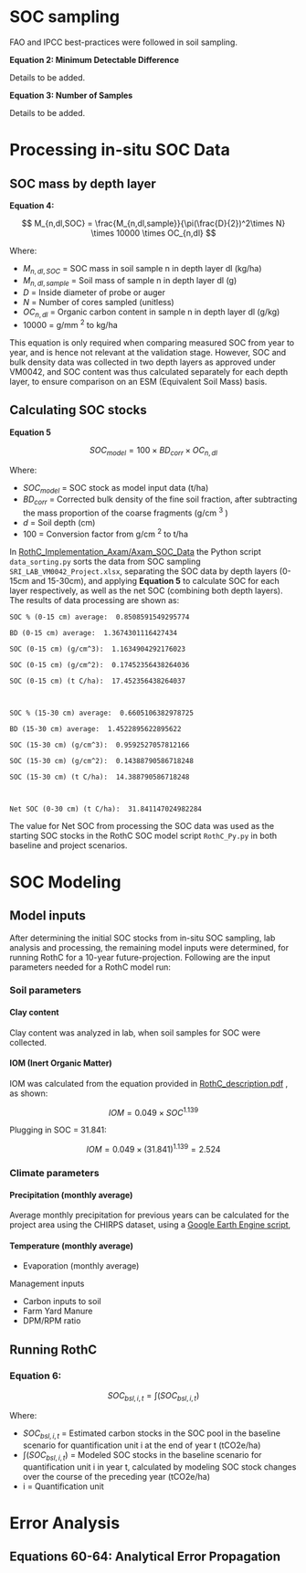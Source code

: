 
# SOC sampling

FAO and IPCC best-practices were followed in soil sampling.

**Equation 2: Minimum Detectable Difference**

Details to be added.

**Equation 3: Number of Samples**

Details to be added.

# Processing in-situ SOC Data

## SOC mass by depth layer

**Equation 4:**

$$ M_{n,dl,SOC} = \frac{M_{n,dl,sample}}{\pi(\frac{D}{2})^2\times N} \times 10000  \times OC_{n,dl} $$

Where:
- $M_{n,dl,SOC}$ = SOC mass in soil sample n in depth layer dl (kg/ha)
- $M_{n,dl,sample}$ = Soil mass of sample n in depth layer dl (g)
- $D$  = Inside diameter of probe or auger
- $N$ = Number of cores sampled (unitless)
- $OC_{n,dl}$ = Organic carbon content in sample n in depth layer dl (g/kg)
- 10000 = g/mm $^2$ to kg/ha

This equation is only required when comparing measured SOC from year to year, and is hence not relevant at the validation stage. However, SOC and bulk density data was collected in two depth layers as approved under VM0042, and SOC content was thus calculated separately for each depth layer, to ensure comparison on an ESM (Equivalent Soil Mass) basis.
## Calculating SOC stocks

**Equation 5**

$$ SOC_{model} = 100 \times BD_{corr} \times OC_{n,dl} $$

Where:
- $SOC_{model}$ = SOC stock as model input data (t/ha)
- $BD_{corr}$ = Corrected bulk density of the fine soil fraction, after subtracting the mass proportion of the coarse fragments (g/cm $^3$ ) 
- $d$ = Soil depth (cm)
- 100 = Conversion factor from g/cm $^2$ to t/ha

In [RothC_Implementation_Axam/Axam_SOC_Data](https://github.com/mihirobendre/RothC_Implementation_Axam/tree/main/Axam_SOC_Data) the Python script `data_sorting.py` sorts the data from SOC sampling `SRI_LAB_VM0042_Project.xlsx`, separating the SOC data by depth layers (0-15cm and 15-30cm), and applying **Equation 5** to calculate SOC for each layer respectively, as well as the net SOC (combining both depth layers). The results of data processing are shown as:

```
SOC % (0-15 cm) average:  0.8508591549295774

BD (0-15 cm) average:  1.3674301116427434

SOC (0-15 cm) (g/cm^3):  1.1634904292176023

SOC (0-15 cm) (g/cm^2):  0.17452356438264036

SOC (0-15 cm) (t C/ha):  17.452356438264037

  

SOC % (15-30 cm) average:  0.6605106382978725

BD (15-30 cm) average:  1.4522895622895622

SOC (15-30 cm) (g/cm^3):  0.9592527057812166

SOC (15-30 cm) (g/cm^2):  0.14388790586718248

SOC (15-30 cm) (t C/ha):  14.388790586718248

  

Net SOC (0-30 cm) (t C/ha):  31.841147024982284
```

The value for Net SOC from processing the SOC data was used as the starting SOC stocks in the RothC SOC model script `RothC_Py.py` in both baseline and project scenarios.
# SOC Modeling

## Model inputs

After determining the initial SOC stocks from in-situ SOC sampling, lab analysis and processing, the remaining model inputs were determined, for running RothC for a 10-year future-projection. Following are the input parameters needed for a RothC model run:

### Soil parameters
#### Clay content
Clay content was analyzed in lab, when soil samples for SOC were collected.

#### IOM (Inert Organic Matter)
IOM was calculated from the equation provided in [RothC_description.pdf](https://github.com/mihirobendre/axam-docs/blob/main/Sources/RothC_description.pdf) , as shown:

$$ IOM = 0.049 \times SOC^{1.139} $$

Plugging in SOC = 31.841:

$$ IOM = 0.049 \times (31.841)^{1.139} = 2.524 $$

### Climate parameters

#### Precipitation (monthly average)
Average monthly precipitation for previous years can be calculated for the project area using the CHIRPS dataset, using a [Google Earth Engine script](https://code.earthengine.google.com/96e3ad1d956964cfd89fa646ec925c36), 

#### Temperature (monthly average)
- Evaporation (monthly average)

Management inputs
- Carbon inputs to soil
- Farm Yard Manure
- DPM/RPM ratio

## Running RothC

### Equation 6:

$$ SOC_{bsl,i,t} = \int(SOC_{bsl,i,t}) $$

Where:
- $SOC_{bsl,i,t}$ = Estimated carbon stocks in the SOC pool in the baseline scenario for quantification unit i at the end of year t (tCO2e/ha)
- $\int(SOC_{bsl,i,t})$ = Modeled SOC stocks in the baseline scenario for quantification unit i in year t, calculated by modeling SOC stock changes over the course of the preceding year (tCO2e/ha)
- i = Quantification unit

# Error Analysis

## Equations 60-64: Analytical Error Propagation













